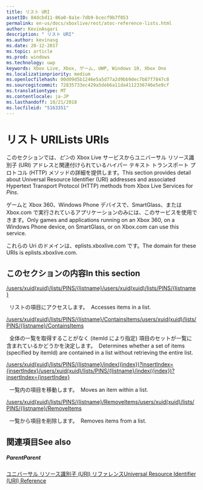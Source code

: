 ```yaml
---
title: リスト URI
assetID: 84dcbd11-86a0-8a1e-7db9-bcecf9b7f853
permalink: en-us/docs/xboxlive/rest/atoc-reference-lists.html
author: KevinAsgari
description: " リスト URI"
ms.author: kevinasg
ms.date: 20-12-2017
ms.topic: article
ms.prod: windows
ms.technology: uwp
keywords: Xbox Live, Xbox, ゲーム, UWP, Windows 10, Xbox One
ms.localizationpriority: medium
ms.openlocfilehash: 00d09d5b1246e5a5d77a2d9bb9dec7b87f7847c8
ms.sourcegitcommit: 72835733ec429a5deb6a11da4112336746e5e9cf
ms.translationtype: MT
ms.contentlocale: ja-JP
ms.lasthandoff: 10/21/2018
ms.locfileid: "5163351"
---
```

# <a name="lists-uris"></a><span data-ttu-id="d67d9-104">リスト URI</span><span class="sxs-lookup"><span data-stu-id="d67d9-104">Lists URIs</span></span>
 
<span data-ttu-id="d67d9-105">このセクションでは、*ピン*の Xbox Live サービスからユニバーサル リソース識別子 (URI) アドレスと関連付けられているハイパー テキスト トランスポート プロトコル (HTTP) メソッドの詳細を提供します。</span><span class="sxs-lookup"><span data-stu-id="d67d9-105">This section provides detail about Universal Resource Identifier (URI) addresses and associated Hypertext Transport Protocol (HTTP) methods from Xbox Live Services for *Pins*.</span></span>
 
<span data-ttu-id="d67d9-106">ゲームと Xbox 360、Windows Phone デバイスで、SmartGlass、または Xbox.com で実行されているアプリケーションのみには、このサービスを使用できます。</span><span class="sxs-lookup"><span data-stu-id="d67d9-106">Only games and applications running on an Xbox 360, on a Windows Phone device, on SmartGlass, or on Xbox.com can use this service.</span></span>
 
<span data-ttu-id="d67d9-107">これらの Uri のドメインは、eplists.xboxlive.com です。</span><span class="sxs-lookup"><span data-stu-id="d67d9-107">The domain for these URIs is eplists.xboxlive.com.</span></span>
 
<a id="ID4EPB"></a>

 
## <a name="in-this-section"></a><span data-ttu-id="d67d9-108">このセクションの内容</span><span class="sxs-lookup"><span data-stu-id="d67d9-108">In this section</span></span>

[<span data-ttu-id="d67d9-109">/users/xuid(xuid)/lists/PINS/{listname}</span><span class="sxs-lookup"><span data-stu-id="d67d9-109">/users/xuid(xuid)/lists/PINS/{listname}</span></span>](uri-usersxuidlistspinslistname.md)

<span data-ttu-id="d67d9-110">&nbsp;&nbsp;リストの項目にアクセスします。</span><span class="sxs-lookup"><span data-stu-id="d67d9-110">&nbsp;&nbsp;Accesses items in a list.</span></span>

[<span data-ttu-id="d67d9-111">/users/xuid(xuid)/lists/PINS/{listname}/ContainsItems</span><span class="sxs-lookup"><span data-stu-id="d67d9-111">/users/xuid(xuid)/lists/PINS/{listname}/ContainsItems</span></span>](uri-usersxuidlistspinslistnamecontainsitems.md)

<span data-ttu-id="d67d9-112">&nbsp;&nbsp;全体の一覧を取得することがなく (itemId により指定) 項目のセットが一覧に含まれているかどうかを決定します。</span><span class="sxs-lookup"><span data-stu-id="d67d9-112">&nbsp;&nbsp;Determines whether a set of items (specified by itemId) are contained in a list without retrieving the entire list.</span></span>

[<span data-ttu-id="d67d9-113">/users/xuid(xuid)/lists/PINS/{listname}/index({index})?insertIndex={insertIndex}</span><span class="sxs-lookup"><span data-stu-id="d67d9-113">/users/xuid(xuid)/lists/PINS/{listname}/index({index})?insertIndex={insertIndex}</span></span>](uri-usersxuidlistspinslistnameindex.md)

<span data-ttu-id="d67d9-114">&nbsp;&nbsp;一覧内の項目を移動します。</span><span class="sxs-lookup"><span data-stu-id="d67d9-114">&nbsp;&nbsp;Moves an item within a list.</span></span>

[<span data-ttu-id="d67d9-115">/users/xuid(xuid)/lists/PINS/{listname}/RemoveItems</span><span class="sxs-lookup"><span data-stu-id="d67d9-115">/users/xuid(xuid)/lists/PINS/{listname}/RemoveItems</span></span>](uri-usersxuidlistspinslistnameremoveitems.md)

<span data-ttu-id="d67d9-116">&nbsp;&nbsp;一覧から項目を削除します。</span><span class="sxs-lookup"><span data-stu-id="d67d9-116">&nbsp;&nbsp;Removes items from a list.</span></span>
 
<a id="ID4E5B"></a>

 
## <a name="see-also"></a><span data-ttu-id="d67d9-117">関連項目</span><span class="sxs-lookup"><span data-stu-id="d67d9-117">See also</span></span>
 
<a id="ID4EAC"></a>

 
##### <a name="parent"></a><span data-ttu-id="d67d9-118">Parent</span><span class="sxs-lookup"><span data-stu-id="d67d9-118">Parent</span></span> 

[<span data-ttu-id="d67d9-119">ユニバーサル リソース識別子 (URI) リファレンス</span><span class="sxs-lookup"><span data-stu-id="d67d9-119">Universal Resource Identifier (URI) Reference</span></span>](../atoc-xboxlivews-reference-uris.md)

   